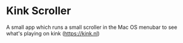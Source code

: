 # Kink Scroller

A small app which runs a small scroller in the Mac OS menubar to see what's playing on kink (https://kink.nl)